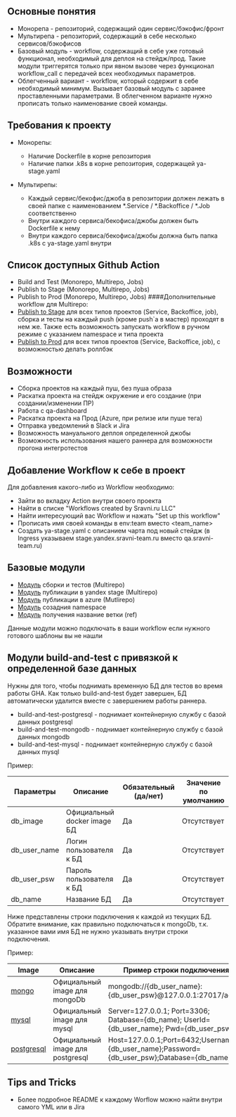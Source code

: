 ## Основные понятия

- Монорепа - репозиторий, содержащий один сервис/бэкофис/фронт
- Мультирепа - репозиторий, содержащий в себе несколько сервисов/бэкофисов
- Базовый модуль - workflow, содержащий в себе уже готовый функционал, необходимый для деплоя на стейдж/прод. 
Такие модули триггерятся только при явном вызове через функционал workflow_call с передачей всех необходимых параметров.
- Облегченный вариант - workflow, который содержит в себе необходимый минимум. Вызывает базовый модуль с заранее проставленными параметрами.
В облегченном варианте нужно прописать только наименование своей команды.

## Требования к проекту

- Монорепы:
  - Наличие Dockerfile в корне репозитория
  - Наличие папки .k8s в корне репозитория, содержащей ya-stage.yaml

- Мультирепы:
  - Каждый сервис/бекофис/джоба в репозитории должен лежать в своей папке с
    наименованием *.Service / *.Backoffice / *.Job соответственно
  - Внутри каждого сервиса/бекофиса/джобы должен быть Dockerfile к нему
  - Внутри каждого сервиса/бекофиса/джобы должна быть папка .k8s с ya-stage.yaml внутри

## Список доступных Github Action

- Build and Test (Monorepo, Multirepo, Jobs)
- Publish to Stage (Monorepo, Multirepo, Jobs)
- Publish to Prod (Monorepo, Multirepo, Jobs)
####Дополнительные workflow для Multirepo:
- [Publish to Stage](https://github.com/sravni/.github/blob/master/workflow-templates/sravni-pipeline-publish-to-stage-multi-projects.yml) для всех типов проектов (Service, Backoffice, job), сборка и тесты на каждый push (кроме push`а в мастер) проходят в нем же. Также есть возможность запускать workflow в ручном режиме с указанием namespace и типа проекта
- [Publish to Prod](https://github.com/sravni/.github/blob/master/workflow-templates/sravni-pipeline-publish-to-prod-multi-projects.yml) для всех типов проектов (Service, Backoffice, job), с возможностью делать роллбэк

## Возможности

- Сборка проектов на каждый пуш, без пуша образа
- Раскатка проекта на стейдж окружение и его создание (при создании/изменении ПР)
- Работа с qa-dashboard
- Раскатка проекта на Прод (Azure, при релизе или пуше тега)
- Отправка уведомлений в Slack и Jira
- Возможность мануального деплоя определенной джобы
- Возможность использования нашего раннера для возможности прогона интегротестов

## Добавление Workflow к себе в проект

Для добавления какого-либо из Workflow необходимо:

 - Зайти во вкладку Action внутри своего проекта
 - Найти в списке "Workflows created by Sravni.ru LLC"
 - Найти интересующий вас Workflow и нажать "Set up this workflow"
 - Прописать имя своей команды в env:team вместо <team_name>
 - Создать ya-stage.yaml с описанием чарта под новый стейдж (в Ingress указываем
   stage.yandex.sravni-team.ru вместо qa.sravni-team.ru)

## Базовые модули
 - [Модуль](https://github.com/sravni/.github/blob/master/.github/workflows/sravni-pipeline-build-and-test-multi-project-module.yml) сборки и тестов (Multirepo)
 - [Модуль](https://github.com/sravni/.github/blob/master/.github/workflows/sravni-pipeline-publish-to-stage-multi-projects-module.yml) публикации в yandex stage (Multirepo)
 - [Модуль](https://github.com/sravni/.github/blob/master/.github/workflows/sravni-pipeline-publish-to-azure-multi-projects-module.yml) публикации в azure (Mutlirepo)
 - [Модуль](https://github.com/sravni/.github/blob/master/.github/workflows/sravni-pipeline-create-namespace-module.yml) созадния namespace
 - [Модуль](https://github.com/sravni/.github/blob/master/.github/workflows/sravni-pipeline-get-branch-name-module.yml) получения название ветки (ref)

  Данные модули можно подключать в ваши workflow если нужного готового шаблоны вы не нашли

## Модули build-and-test с привязкой к определенной базе данных

Нужны для того, чтобы поднимать временную БД для тестов во время работы GHA. 
Как только build-and-test будет завершен, БД автоматически удалится вместе с завершением работы раннера.

- build-and-test-postgresql - поднимает контейнерную службу с базой данных postgresql
- build-and-test-mongodb - поднимает контейнерную службу с базой данных mongodb
- build-and-test-mysql - поднимает контейнерную службу с базой данных mysql

Пример:

| Параметры | Описание | Обязательный (да/нет) | Значение по умолчанию |
| --- | --- | --- | --- |
| db_image | Официальный docker image БД | Да | Отсутствует |
| db_user_name | Логин пользователя к БД | Да | Отсутствует |
| db_user_psw | Пароль пользователя к БД | Да | Отсутствует |
| db_name | Название БД | Да | Отсутствует |

Ниже представлены строки подключения к каждой из текущих БД.
Обратите внимание, как правильно подключаться к mongoDb, т.к. указанное вами имя БД не нужно указывать внутри строки подключения.

Пример:

| Image | Описание | Пример строки подключения | Примечание |
| --- | --- | --- | --- |
| [mongo](https://hub.docker.com/_/mongo) | Официальный image для mongoDb | mongodb://{db_user_name}:{db_user_psw}@127.0.0.1:27017/admin | MongoDbClient.GetDatabase({db_name}) |
| [mysql](https://hub.docker.com/_/mysql) | Официальный image для mysql | Server=127.0.0.1; Port=3306; Database={db_name}; UserId={db_user_name}; Pwd={db_user_psw}; |  |
| [postgresql](https://hub.docker.com/_/postgres) | Официальный image для postgresql | Host=127.0.0.1;Port=6432;Username={db_user_name};Password={db_user_psw};Database={db_name}; |  |

## Tips and Tricks

 - Более подробное README к каждому Worflow можно найти внутри самого YML или в Jira
